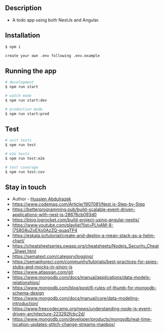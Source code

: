 ## Description

- A  todo app using both NestJs and Angular.

## Installation

```bash
$ npm i
```
```bash
create your own .env following .env.example
```
## Running the app

```bash
# development
$ npm run start

# watch mode
$ npm run start:dev

# production mode
$ npm run start:prod
```

## Test

```bash
# unit tests
$ npm run test

# e2e tests
$ npm run test:e2e

# test coverage
$ npm run test:cov
```

## Stay in touch

- Author - [Hussien Abdulrazek](https://linkedin.com/in/hussien-abdulrazek-3963b619a/)
- https://www.codemag.com/Article/1907081/Nest.js-Step-by-Step
- https://betterprogramming.pub/build-scalable-event-driven-applications-with-nest-js-28676cb093d0
- https://blog.logrocket.com/build-project-using-angular-nestjs/
- https://www.youtube.com/playlist?list=PLlyAM-8-I7S8G8uZoEXo0AzZQ-quaqTP4
- https://eskala.io/tutorial/create-and-deploy-a-mean-stack-as-a-helm-chart/
- https://cheatsheetseries.owasp.org/cheatsheets/Nodejs_Security_Cheat_Sheet.html
- https://sematext.com/category/logging/
- https://semaphoreci.com/community/tutorials/best-practices-for-spies-stubs-and-mocks-in-sinon-js
- https://www.atlassian.com/git
- https://www.mongodb.com/docs/manual/applications/data-models-relationships/
- https://www.mongodb.com/blog/post/6-rules-of-thumb-for-mongodb-schema-design
- https://www.mongodb.com/docs/manual/core/data-modeling-introduction/
- https://www.freecodecamp.org/news/understanding-node-js-event-driven-architecture-223292fcbc2d/
- https://www.mongodb.com/developer/products/mongodb/real-time-location-updates-stitch-change-streams-mapbox/
